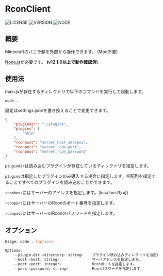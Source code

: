 # RconClient


![LICENSE](https://img.shields.io/badge/license-MIT-brightgreen.svg) ![VERSION](https://img.shields.io/badge/version-0.1.3a-orange.svg) ![NODE](https://img.shields.io/badge/node-v12.1.0-orange.svg)


## 概要


Minecraftのバニラ鯖を外部から操作できます。 (Mod不要)

[Node.js](https://nodejs.org/ja/)が必要です。 **(v12.1.0以上で動作確認済)**


## 使用法

main.jsが存在するディレクトリで以下のコマンドを実行して起動します。

```sh
node .
```

設定はsettings.jsonを書き換えることで変更できます。

```json
{
    "plugindir": "./plugins",
    "plugins": [
        "help"
    ],
    "rconhost": "server_host_address",
    "rconport": "server_rcon_port",
    "rconpass": "server_rcon_password"
}
```
  
`plugindir`は読み込むプラグインが存在しているディレクトリを指定します。
  
`plugins`は指定したプラグインのみ導入する場合に指定します。空配列を指定することですべてのプラグインを読み込むことができます。
  
`rconhost`にはサーバーのアドレスを指定します。(localhostも可)
  
`rconport`にはサーバーのRconのポート番号を指定します。
  
`rconpass`にはサーバーのRconのパスワードを指定します。


## オプション

```sh
Usage: node . [options]

Options:
    --plugin-dir <directory: string>    プラグイン読み込みディレクトリを指定します。
    --host <host: string>               サーバアドレスを指定します。
    --port <port: integer>              Rconポートを指定します。
    --pass <password: string>           Rconパスワードを指定します
```